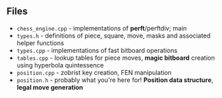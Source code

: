 ## Files

- `chess_engine.cpp` - implementations of **perft**/perftdiv; main
- `types.h` - definitions of piece, square, move, masks and associated helper functions
- `types.cpp` - implementations of fast bitboard operations
- `tables.cpp` - lookup tables for piece moves, **magic bitboard** creation using hyperbola quintessence
- `position.cpp` - zobrist key creation, FEN manipulation
- `position.h` - probably what you're here for! **Position data structure**, **legal move generation**
